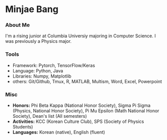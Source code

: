 # Minjae Bang

### About Me
I'm a rising junior at Columbia Universiy majoring in Computer Science.
I was previously a Physics major.


### Tools
- Framework: Pytorch, TensorFlow/Keras
- Language: Python, Java
- Libraries: Numpy, Matplotlib
- others: Git/Github, Tmux, R, MATLAB, Multism, Word, Excel, Powerpoint


### Misc
- **Honors:** Phi Beta Kappa (National Honor Society), Sigma Pi Sigma (Physics, National Honor Society), Pi Mu Epsilon (Math National Honor Society), Dean's list (All semesters)
- **Activities:** KCC (Korean Culture Club), SPS (Society of Physics Students)
- **Languages:** Korean (native), English (fluent)
